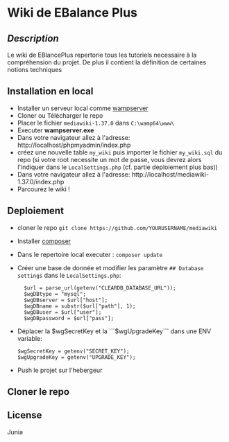 # Wiki de EBalance Plus
## _Description_
Le wiki de EBlancePlus repertorie tous les tutoriels necessaire à la compréhension du projet. De plus il contient la définition de certaines notions techniques

## Installation  en local

- Installer un serveur local comme [wampserver](https://www.wampserver.com/en/download-wampserver-64bits/)
- Cloner ou Télécharger le repo
- Placer le fichier ```mediawiki-1.37.0``` dans ```C:\wamp64\www\```
- Executer **wampserver.exe**
- Dans votre navigateur allez à l'adresse: http://localhost/phpmyadmin/index.php
- créez une nouvelle table ```my_wiki``` puis importer le fichier ```my_wiki.sql``` du repo (si votre root necessite un mot de passe, vous devrez alors l'indiquer dans le ```LocalSettings.php``` (cf. partie deploiement plus bas))
- Dans votre navigateur allez à l'adresse: http://localhost/mediawiki-1.37.0/index.php
- Parcourez le wiki !



## Deploiement

- cloner le repo 
```git clone https://github.com/YOURUSERNAME/mediawiki```
- Installer [composer](https://getcomposer.org/download/)
- Dans le repertoire local executer : ```composer update```
- Créer une base de donnée et modifier les paramètre ```## Database settings``` dans le ```LocalSettings.php```:
  ```
    $url = parse_url(getenv("CLEARDB_DATABASE_URL"));
    $wgDBtype = "mysql";
    $wgDBserver = $url["host"];
    $wgDBname = substr($url["path"], 1);
    $wgDBuser = $url["user"];
    $wgDBpassword = $url["pass"];
    ```
- Déplacer la $wgSecretKey et la ```$wgUpgradeKey``` dans une ENV variable:
    ```
    $wgSecretKey = getenv("SECRET_KEY");
    $wgUpgradeKey = getenv("UPGRADE_KEY");
     ```

- Push le projet sur l'hebergeur
## Cloner le repo

## License

Junia
